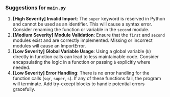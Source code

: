 ### Suggestions for `main.py`

1. **[High Severity] Invalid Import**: The `super` keyword is reserved in Python and cannot be used as an identifier. This will cause a syntax error. Consider renaming the function or variable in the `second` module.
2. **[Medium Severity] Module Validation**: Ensure that the `first` and `second` modules exist and are correctly implemented. Missing or incorrect modules will cause an ImportError.
3. **[Low Severity] Global Variable Usage**: Using a global variable (`b`) directly in function calls can lead to less maintainable code. Consider encapsulating the logic in a function or passing `b` explicitly where needed.
4. **[Low Severity] Error Handling**: There is no error handling for the function calls (`sqr`, `super`, `s`). If any of these functions fail, the program will terminate. Add try-except blocks to handle potential errors gracefully.

